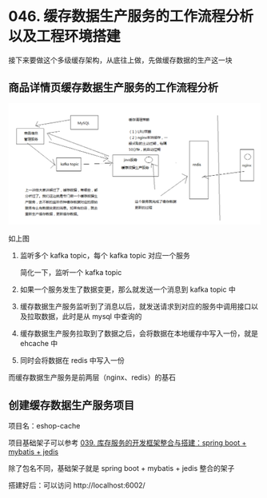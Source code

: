 # 046. 缓存数据生产服务的工作流程分析以及工程环境搭建
接下来要做这个多级缓存架构，从底往上做，先做缓存数据的生产这一块

## 商品详情页缓存数据生产服务的工作流程分析
![](assets/markdown-img-paste-20190406223623994.png)

如上图

1. 监听多个 kafka topic，每个 kafka topic 对应一个服务

    简化一下，监听一个 kafka topic
2. 如果一个服务发生了数据变更，那么就发送一个消息到 kafka topic 中
3. 缓存数据生产服务监听到了消息以后，就发送请求到对应的服务中调用接口以及拉取数据，此时是从 mysql 中查询的
4. 缓存数据生产服务拉取到了数据之后，会将数据在本地缓存中写入一份，就是 ehcache 中
5. 同时会将数据在 redis 中写入一份

而缓存数据生产服务是前两层（nginx、redis）的基石

## 创建缓存数据生产服务项目

项目名：eshop-cache

项目基础架子可以参考 [039. 库存服务的开发框架整合与搭建：spring boot + mybatis + jedis](039.md)

除了包名不同，基础架子就是 spring boot + mybatis + jedis 整合的架子

搭建好后：可以访问 http://localhost:6002/
